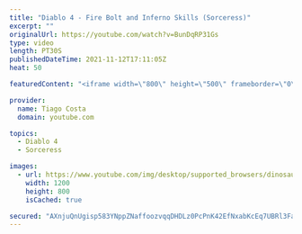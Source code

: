 ```yaml
---
title: "Diablo 4 - Fire Bolt and Inferno Skills (Sorceress)"
excerpt: ""
originalUrl: https://youtube.com/watch?v=BunDqRP31Gs
type: video
length: PT30S
publishedDateTime: 2021-11-12T17:11:05Z
heat: 50

featuredContent: "<iframe width=\"800\" height=\"500\" frameborder=\"0\" src=\"https://www.youtube.com/embed/BunDqRP31Gs\" allow=\"accelerometer; autoplay; encrypted-media; gyroscope; picture-in-picture\" allowfullscreen></iframe>"

provider:
  name: Tiago Costa
  domain: youtube.com

topics:
  - Diablo 4
  - Sorceress

images:
  - url: https://www.youtube.com/img/desktop/supported_browsers/dinosaur.png
    width: 1200
    height: 800
    isCached: true

secured: "AXnjuQnUgisp583YNppZNaffoozvqqDHDLz0PcPnK42EfNxabKcEq7UBRl3FaRRxykXCgmdnYau4td0L+zlIgzIE8yAgUhzF0YGELuKwz8NEjyvClJA1M8y4uKu2M6BzQ+Xlr2R5dM8K8G20g0GwfARH6ik+3d8VSZsE8lwmB7NAodoIbXRaN+RT++v7K4c5BU+8WKesIOd43ZpfGJfHbqAglK6oxEuVvj+Krlzq2GH1X60/2LoJifxerAORJ2ur+nEX/4oDQVTTShZGzLBS3RFd/uY/ujK8Ek7RbZFrXjttLb//X9lhNF9oMOWLMPlL51x/UYeR8XTsers32BifLM2DtW+MSfaUs+vzQOpE+JcelKXXL5GQeaJEA6dutA4Q1tvnx9u4kQHACL6PuwOGzOc9HGSHzjab3PlduXhVImE=;EhKBlwz8F54BbWS10Zw5OA=="
---
```


